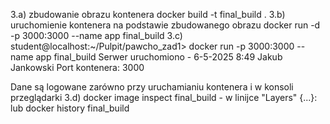 3.a) zbudowanie obrazu kontenera
docker build -t final_build .
3.b) uruchomienie kontenera na podstawie zbudowanego obrazu
docker run -d -p 3000:3000 --name app final_build
3.c) student@localhost:~/Pulpit/pawcho_zad1> docker run -p 3000:3000 --name app final_build 
Serwer uruchomiono - 6-5-2025 8:49
Jakub Jankowski
Port kontenera: 3000

Dane są logowane zarówno przy uruchamianiu kontenera i w konsoli przeglądarki
3.d) docker image inspect final_build - w linijce "Layers" {...}:
lub docker history final_build

